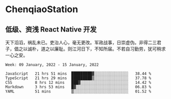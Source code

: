 # ChenqiaoStation

## 低级、资浅 React Native 开发
天下滔滔，祸乱未已。吏治人心，毫无更改。军政战事，日崇虚伪。非得二三君子，倡之以诚朴，道之以廉耻。则江河日下，不知所届。不若自习勤劳，犹可稍求一心之安。

<!--START_SECTION:waka-->

```text
Week: 09 January, 2022 - 15 January, 2022

JavaScript   21 hrs 51 mins  █████████▓░░░░░░░░░░░░░░░   38.44 %
TypeScript   21 hrs 29 mins  █████████▒░░░░░░░░░░░░░░░   37.78 %
CSS          8 hrs 12 mins   ███▓░░░░░░░░░░░░░░░░░░░░░   14.42 %
Markdown     3 hrs 53 mins   █▓░░░░░░░░░░░░░░░░░░░░░░░   06.83 %
YAML         51 mins         ▒░░░░░░░░░░░░░░░░░░░░░░░░   01.52 %
```

<!--END_SECTION:waka-->

<!---
ChenqiaoStation/ChenqiaoStation is a ✨ special ✨ repository because its `README.md` (this file) appears on your GitHub profile.
You can click the Preview link to take a look at your changes.
--->
